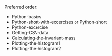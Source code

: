Preferred order:
- Python-basics
- Python-short-with-excercises or Python-short
- Python-excercise
- Getting-CSV-data
- Calculating-the-invariant-mass
- Plotting-the-histogram1
- Plotting-the-histogram2
